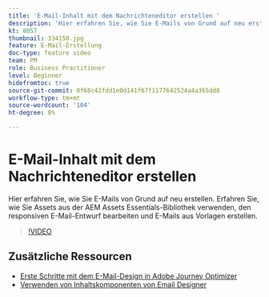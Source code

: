 ```yaml
---
title: 'E-Mail-Inhalt mit dem Nachrichteneditor erstellen '
description: 'Hier erfahren Sie, wie Sie E-Mails von Grund auf neu erstellen. Erfahren Sie, wie Sie Assets aus der AEM Assets Essentials-Bibliothek verwenden, den responsiven E-Mail-Entwurf bearbeiten und E-Mails aus Vorlagen erstellen. '
kt: 8057
thumbnail: 334150.jpg
feature: E-Mail-Erstellung
doc-type: feature video
team: PM
role: Business Practitioner
level: Beginner
hidefromtoc: true
source-git-commit: 0f68c42fdd1e0d141f67f1177642524a4a365dd8
workflow-type: tm+mt
source-wordcount: '104'
ht-degree: 8%

---
```



# E-Mail-Inhalt mit dem Nachrichteneditor erstellen

Hier erfahren Sie, wie Sie E-Mails von Grund auf neu erstellen. Erfahren Sie, wie Sie Assets aus der AEM Assets Essentials-Bibliothek verwenden, den responsiven E-Mail-Entwurf bearbeiten und E-Mails aus Vorlagen erstellen.

>[!VIDEO](https://video.tv.adobe.com/v/334150?quality=12)

## Zusätzliche Ressourcen

* [Erste Schritte mit dem E-Mail-Design in Adobe Journey Optimizer](https://experienceleague.adobe.com/docs/journey-optimizer/using/create-messages/email-designer/design-emails.html)
* [Verwenden von Inhaltskomponenten von Email Designer](https://experienceleague.adobe.com/docs/journey-optimizer/using/create-messages/email-designer/design-emails.html)
